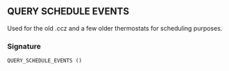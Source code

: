 ## QUERY SCHEDULE EVENTS

Used for the old .ccz and a few older thermostats for scheduling purposes.


### Signature

`QUERY_SCHEDULE_EVENTS ()`
